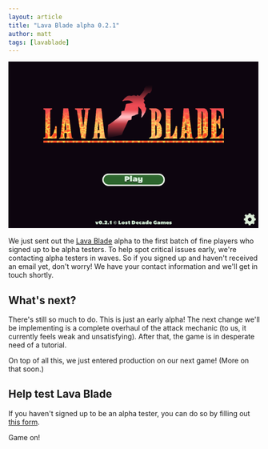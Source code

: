 ```yaml
---
layout: article
title: "Lava Blade alpha 0.2.1"
author: matt
tags: [lavablade]
---
```

<div class="full-frame">
	<a href="http://goo.gl/3Iaku">
		<img alt="Lava Blade" src="/media/images/posts/lava_blade/title.png">
	</a>
</div>

We just sent out the [Lava Blade][1] alpha to the first batch of fine players who signed up to be alpha testers. To help spot critical issues early, we're contacting alpha testers in waves. So if you signed up and haven't received an email yet, don't worry! We have your contact information and we'll get in touch shortly.

## What's next?

There's still so much to do. This is just an early alpha! The next change we'll be implementing is a complete overhaul of the attack mechanic (to us, it currently feels weak and unsatisfying). After that, the game is in desperate need of a tutorial.

On top of all this, we just entered production on our next game! (More on that soon.)

## Help test Lava Blade

If you haven't signed up to be an alpha tester, you can do so by filling out [this form][2].

Game on!

[1]: http://www.lavablade.com/
[2]: http://goo.gl/3Iaku
